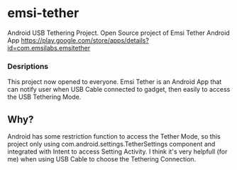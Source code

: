 # emsi-tether
Android USB Tethering Project. Open Source project of Emsi Tether Android App https://play.google.com/store/apps/details?id=com.emsilabs.emsitether

### Desriptions
This project now opened to everyone. Emsi Tether is an Android App that can notify user when USB Cable connected to gadget, then easily to access the USB Tethering Mode.

## Why?
Android has some restriction function to access the Tether Mode, so this project only using com.android.settings.TetherSettings component and integrated with Intent to access Setting Activity.
I think it's very helpfull (for me) when using USB Cable to choose the Tethering Connection.
